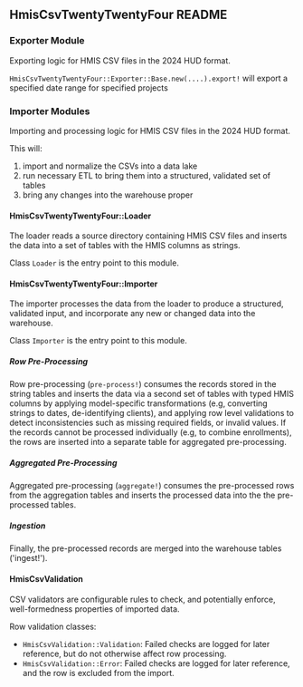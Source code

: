 ## HmisCsvTwentyTwentyFour README

### Exporter Module

Exporting logic for HMIS CSV files in the 2024 HUD format.

`HmisCsvTwentyTwentyFour::Exporter::Base.new(....).export!` will export a specified date range for specified projects

### Importer Modules

Importing and processing logic for HMIS CSV files in the 2024 HUD format.

This will:
1. import and normalize the CSVs into a data lake
2. run necessary ETL to bring them into a structured, validated set of tables
3. bring any changes into the warehouse proper

#### HmisCsvTwentyTwentyFour::Loader

The loader reads a source directory containing HMIS CSV files and inserts the data into a set of tables
with the HMIS columns as strings.

Class `Loader` is the entry point to this module.

#### HmisCsvTwentyTwentyFour::Importer

The importer processes the data from the loader to produce a structured, validated input, and incorporate
any new or changed data into the warehouse.

Class `Importer` is the entry point to this module.

##### Row Pre-Processing

Row pre-processing (`pre-process!`) consumes the records stored in the string tables and inserts the data via a
second set of tables with typed HMIS columns by applying model-specific transformations (e.g, converting strings
to dates, de-identifying clients), and applying row level validations to detect inconsistencies such as
missing required fields, or invalid values. If the records cannot be processed individually (e.g, to combine
 enrollments), the rows are inserted into a separate table for aggregated pre-processing.

##### Aggregated Pre-Processing

Aggregated pre-processing (`aggregate!`) consumes the pre-processed rows from the aggregation tables and
inserts the processed data into the the pre-processed tables.

##### Ingestion

Finally, the pre-processed records are merged into the warehouse tables ('ingest!').

#### HmisCsvValidation

CSV validators are configurable rules to check, and potentially enforce, well-formedness properties of imported
data.

Row validation classes:
* `HmisCsvValidation::Validation`: Failed checks are logged for later reference, but do not otherwise
affect row processing.
* `HmisCsvValidation::Error`: Failed checks are logged for later reference, and the row is excluded from the import.
